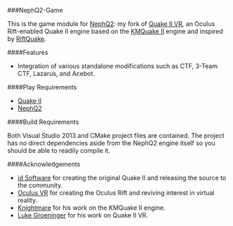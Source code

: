 ###NephQ2-Game

This is the game module for [NephQ2](https://github.com/Nephatrine/nephq2): my fork of [Quake II VR](https://github.com/q2vr/Quake2VR/), an Oculus Rift-enabled Quake II engine based on the [KMQuake II](http://www.markshan.com/knightmare/) engine and inspired by [RiftQuake](https://github.com/phoboslab/Quakespasm-Rift).

####Features
- Integration of various standalone modifications such as CTF, 3-Team CTF, Lazarus, and Acebot.

####Play Requirements

- [Quake II](http://store.steampowered.com/app/2320/)
- [NephQ2](https://github.com/Nephatrine/nephq2)

####Build Requirements

Both Visual Studio 2013 and CMake project files are contained. The project has no direct dependencies aside from the NephQ2 engine itself so you should be able to readily compile it.

####Acknowledgements
- [id Software](http://www.idsoftware.com/) for creating the original Quake II and releasing the source to the community.
- [Oculus VR](https://www.oculus.com/) for creating the Oculus Rift and reviving interest in virtual reality.
- [Knightmare](http://www.markshan.com/knightmare/) for his work on the KMQuake II engine.
- [Luke Groeninger](https://github.com/dghost) for his work on Quake II VR.

